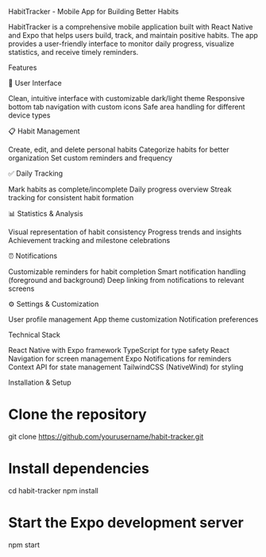 HabitTracker - Mobile App for Building Better Habits


HabitTracker is a comprehensive mobile application built with React Native and Expo that helps users build, track, and maintain positive habits. The app provides a user-friendly interface to monitor daily progress, visualize statistics, and receive timely reminders.

Features

📱 User Interface

Clean, intuitive interface with customizable dark/light theme
Responsive bottom tab navigation with custom icons
Safe area handling for different device types

📋 Habit Management

Create, edit, and delete personal habits
Categorize habits for better organization
Set custom reminders and frequency

✅ Daily Tracking

Mark habits as complete/incomplete
Daily progress overview
Streak tracking for consistent habit formation

📊 Statistics & Analysis

Visual representation of habit consistency
Progress trends and insights
Achievement tracking and milestone celebrations

⏰ Notifications

Customizable reminders for habit completion
Smart notification handling (foreground and background)
Deep linking from notifications to relevant screens

⚙️ Settings & Customization

User profile management
App theme customization
Notification preferences

Technical Stack

React Native with Expo framework
TypeScript for type safety
React Navigation for screen management
Expo Notifications for reminders
Context API for state management
TailwindCSS (NativeWind) for styling


Installation & Setup

# Clone the repository
git clone https://github.com/yourusername/habit-tracker.git

# Install dependencies
cd habit-tracker
npm install

# Start the Expo development server
npm start
